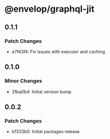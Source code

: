 # @envelop/graphql-jit

## 0.1.1

### Patch Changes

- e7f43f4: Fix issues with executor and caching

## 0.1.0

### Minor Changes

- 2fba0b4: Initial version bump

## 0.0.2

### Patch Changes

- b1333b0: Initial packages release
